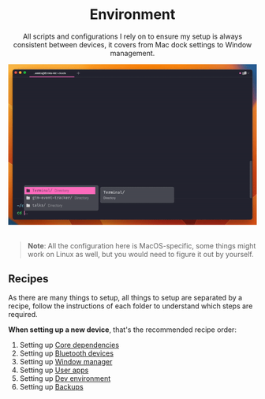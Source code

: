 <div align="center">
  <h1>Environment</h1>
  <p>All scripts and configurations I rely on to ensure my setup is always consistent between devices, it covers from Mac dock settings to Window management.</p>
  <img src="./preview.gif" alt="">
  <br>
  <br>
</div>

> **Note**: All the configuration here is MacOS-specific, some things might work on Linux as well, but you would need to figure it out by yourself.

## Recipes

As there are many things to setup, all things to setup are separated by a recipe, follow the instructions of each folder to understand which steps are required.

**When setting up a new device**, that's the recommended recipe order:

1. Setting up [Core dependencies](./recipes/setting-up-core-dependencies/)
2. Setting up [Bluetooth devices](./recipes/setting-up-bluetooth-devices/)
3. Setting up [Window manager](./recipes/setting-up-window-manager/)
4. Setting up [User apps](./recipes/setting-up-user-apps/)
5. Setting up [Dev environment](./recipes/setting-up-dev-env/)
6. Setting up [Backups](./recipes/setting-up-backups/)

